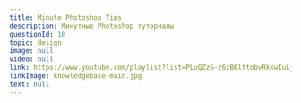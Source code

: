 ```yaml
---
title: Minute Photoshop Tips
description: Минутные Photoshop туториалы
questionId: 18
topic: design
image: null
video: null
link: https://www.youtube.com/playlist?list=PLuQZzG-z6zBKlttobvRkkwIuLjAmnHWMj
linkImage: knowledgebase-main.jpg
text: null
---
```

